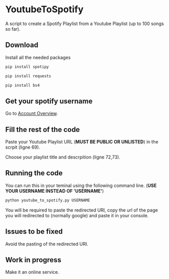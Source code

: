 # YoutubeToSpotify
A script to create a Spotify Playlist from a Youtube Playlist (up to 100 songs so far).

## Download
Install all the needed packages

```bash
pip install spotipy
```

```bash
pip install requests
```
```bash
pip install bs4
```

## Get your spotify username
Go to [Account Overview](https://www.spotify.com/us/account/overview/). 

## Fill the rest of the code 
Paste your Youtube Playlist URL (**MUST BE PUBLIC OR UNLISTED**) in the scrpit (ligne 69). 

Choose your playlist title and descrpition (ligne 72,73). 

## Running the code
You can run this in your teminal using the following command line. (**USE YOUR USERNAME INSTEAD OF 'USERNAME'**)
```bash
python youtube_to_spotify.py USERNAME
```
You will be required to paste the redirected URI, copy the url of the page you will redirected to (normally google) and paste it in your console. 


## Issues to be fixed

Avoid the pasting of the redirected URI. 


## Work in progress 
Make it an online service.


